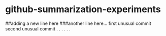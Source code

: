 # github-summarization-experiments
##adding a new line here
###another line here...
first unusual commit
second unusual commit
.
.
.
.
.
.

